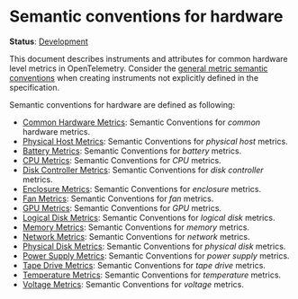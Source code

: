 <!--- Hugo front matter used to generate the website version of this page:
linkTitle: Hardware
aliases: [/docs/specs/semconv/system/hardware-metrics]
--->

# Semantic conventions for hardware

**Status**: [Development][DocumentStatus]

This document describes instruments and attributes for common hardware level
metrics in OpenTelemetry. Consider the [general metric semantic conventions](/docs/general/metrics.md#general-guidelines)
when creating instruments not explicitly defined in the specification.

Semantic conventions for hardware are defined as following:

- [Common Hardware Metrics](common.md): Semantic Conventions for _common_ hardware metrics.
- [Physical Host Metrics](host.md): Semantic Conventions for _physical host_ metrics.
- [Battery Metrics](battery.md): Semantic Conventions for _battery_ metrics.
- [CPU Metrics](cpu.md): Semantic Conventions for _CPU_ metrics.
- [Disk Controller Metrics](disk-controller.md): Semantic Conventions for _disk controller_ metrics.
- [Enclosure Metrics](enclosure.md): Semantic Conventions for _enclosure_ metrics.
- [Fan Metrics](fan.md): Semantic Conventions for _fan_ metrics.
- [GPU Metrics](gpu.md): Semantic Conventions for _GPU_ metrics.
- [Logical Disk Metrics](logical-disk.md): Semantic Conventions for _logical disk_ metrics.
- [Memory Metrics](memory.md): Semantic Conventions for _memory_ metrics.
- [Network Metrics](network.md): Semantic Conventions for _network_ metrics.
- [Physical Disk Metrics](physical-disk.md): Semantic Conventions for _physical disk_ metrics.
- [Power Supply Metrics](power-supply.md): Semantic Conventions for _power supply_ metrics.
- [Tape Drive Metrics](tape-drive.md): Semantic Conventions for _tape drive_ metrics.
- [Temperature Metrics](temperature.md): Semantic Conventions for _temperature_ metrics.
- [Voltage Metrics](voltage.md): Semantic Conventions for _voltage_ metrics.

[DocumentStatus]: https://opentelemetry.io/docs/specs/otel/document-status
